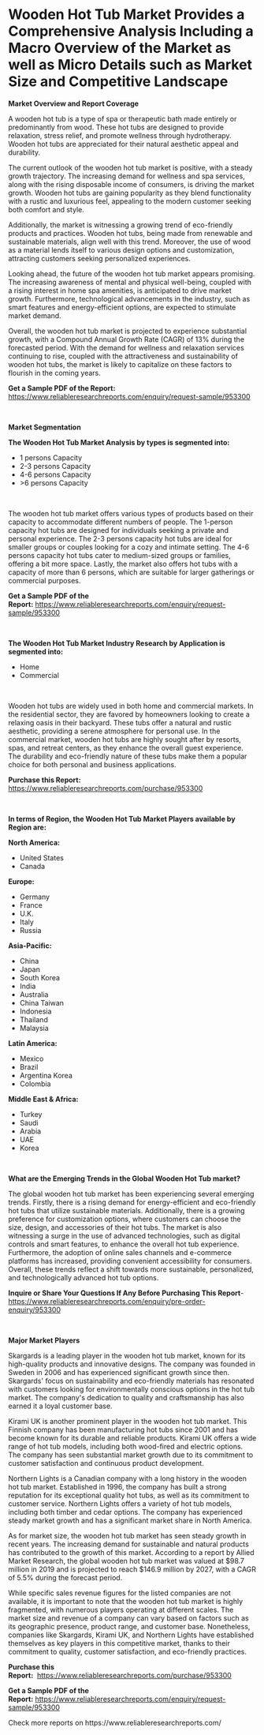<p><h1>Wooden Hot Tub Market Provides a Comprehensive Analysis Including a Macro Overview of the Market as well as Micro Details such as Market Size and Competitive Landscape</h1></p><p><strong>Market Overview and Report Coverage</strong></p>
<p><p>A wooden hot tub is a type of spa or therapeutic bath made entirely or predominantly from wood. These hot tubs are designed to provide relaxation, stress relief, and promote wellness through hydrotherapy. Wooden hot tubs are appreciated for their natural aesthetic appeal and durability.</p><p>The current outlook of the wooden hot tub market is positive, with a steady growth trajectory. The increasing demand for wellness and spa services, along with the rising disposable income of consumers, is driving the market growth. Wooden hot tubs are gaining popularity as they blend functionality with a rustic and luxurious feel, appealing to the modern customer seeking both comfort and style.</p><p>Additionally, the market is witnessing a growing trend of eco-friendly products and practices. Wooden hot tubs, being made from renewable and sustainable materials, align well with this trend. Moreover, the use of wood as a material lends itself to various design options and customization, attracting customers seeking personalized experiences.</p><p>Looking ahead, the future of the wooden hot tub market appears promising. The increasing awareness of mental and physical well-being, coupled with a rising interest in home spa amenities, is anticipated to drive market growth. Furthermore, technological advancements in the industry, such as smart features and energy-efficient options, are expected to stimulate market demand.</p><p>Overall, the wooden hot tub market is projected to experience substantial growth, with a Compound Annual Growth Rate (CAGR) of 13% during the forecasted period. With the demand for wellness and relaxation services continuing to rise, coupled with the attractiveness and sustainability of wooden hot tubs, the market is likely to capitalize on these factors to flourish in the coming years.</p></p>
<p><strong>Get a Sample PDF of the Report:</strong> <a href="https://www.reliableresearchreports.com/enquiry/request-sample/953300">https://www.reliableresearchreports.com/enquiry/request-sample/953300</a></p>
<p>&nbsp;</p>
<p><strong>Market Segmentation</strong></p>
<p><strong>The Wooden Hot Tub Market Analysis by types is segmented into:</strong></p>
<p><ul><li>1 persons Capacity</li><li>2-3 persons Capacity</li><li>4-6 persons Capacity</li><li>>6 persons Capacity</li></ul></p>
<p>&nbsp;</p>
<p><p>The wooden hot tub market offers various types of products based on their capacity to accommodate different numbers of people. The 1-person capacity hot tubs are designed for individuals seeking a private and personal experience. The 2-3 persons capacity hot tubs are ideal for smaller groups or couples looking for a cozy and intimate setting. The 4-6 persons capacity hot tubs cater to medium-sized groups or families, offering a bit more space. Lastly, the market also offers hot tubs with a capacity of more than 6 persons, which are suitable for larger gatherings or commercial purposes.</p></p>
<p><strong>Get a Sample PDF of the Report:</strong>&nbsp;<a href="https://www.reliableresearchreports.com/enquiry/request-sample/953300">https://www.reliableresearchreports.com/enquiry/request-sample/953300</a></p>
<p>&nbsp;</p>
<p><strong>The Wooden Hot Tub Market Industry Research by Application is segmented into:</strong></p>
<p><ul><li>Home</li><li>Commercial</li></ul></p>
<p>&nbsp;</p>
<p><p>Wooden hot tubs are widely used in both home and commercial markets. In the residential sector, they are favored by homeowners looking to create a relaxing oasis in their backyard. These tubs offer a natural and rustic aesthetic, providing a serene atmosphere for personal use. In the commercial market, wooden hot tubs are highly sought after by resorts, spas, and retreat centers, as they enhance the overall guest experience. The durability and eco-friendly nature of these tubs make them a popular choice for both personal and business applications.</p></p>
<p><strong>Purchase this Report:</strong>&nbsp; <a href="https://www.reliableresearchreports.com/purchase/953300">https://www.reliableresearchreports.com/purchase/953300</a></p>
<p>&nbsp;</p>
<p><strong>In terms of Region, the Wooden Hot Tub Market Players available by Region are:</strong></p>
<p>
    <p> <strong> North America: </strong>
        <ul>
            <li>United States</li>
            <li>Canada</li>
        </ul>
        </p> 
    <p> <strong> Europe: </strong>
        <ul>
            <li>Germany</li>
            <li>France</li>
            <li>U.K.</li>
            <li>Italy</li>
            <li>Russia</li>
        </ul>
        </p> 
    <p> <strong> Asia-Pacific: </strong>
        <ul>
            <li>China</li>
            <li>Japan</li>
            <li>South Korea</li>
            <li>India</li>
            <li>Australia</li>
            <li>China Taiwan</li>
            <li>Indonesia</li>
            <li>Thailand</li>
            <li>Malaysia</li>
        </ul>
        </p> 
    <p> <strong> Latin America: </strong>
        <ul>
            <li>Mexico</li>
            <li>Brazil</li>
            <li>Argentina Korea</li>
            <li>Colombia</li>
        </ul>
        </p> 
    <p> <strong> Middle East & Africa: </strong>
        <ul>
            <li>Turkey</li>
            <li>Saudi</li>
            <li>Arabia</li>
            <li>UAE</li>
            <li>Korea</li>
        </ul>
    </p>
    </p>
<p>&nbsp;</p>
<p><strong>What are the Emerging Trends in the Global Wooden Hot Tub market?</strong></p>
<p><p>The global wooden hot tub market has been experiencing several emerging trends. Firstly, there is a rising demand for energy-efficient and eco-friendly hot tubs that utilize sustainable materials. Additionally, there is a growing preference for customization options, where customers can choose the size, design, and accessories of their hot tubs. The market is also witnessing a surge in the use of advanced technologies, such as digital controls and smart features, to enhance the overall hot tub experience. Furthermore, the adoption of online sales channels and e-commerce platforms has increased, providing convenient accessibility for consumers. Overall, these trends reflect a shift towards more sustainable, personalized, and technologically advanced hot tub options.</p></p>
<p><strong>Inquire or Share Your Questions If Any Before Purchasing This Report</strong>- <a href="https://www.reliableresearchreports.com/enquiry/pre-order-enquiry/953300">https://www.reliableresearchreports.com/enquiry/pre-order-enquiry/953300</a></p>
<p>&nbsp;</p>
<p><strong>Major Market Players</strong></p>
<p><p>Skargards is a leading player in the wooden hot tub market, known for its high-quality products and innovative designs. The company was founded in Sweden in 2006 and has experienced significant growth since then. Skargards' focus on sustainability and eco-friendly materials has resonated with customers looking for environmentally conscious options in the hot tub market. The company's dedication to quality and craftsmanship has also earned it a loyal customer base.</p><p>Kirami UK is another prominent player in the wooden hot tub market. This Finnish company has been manufacturing hot tubs since 2001 and has become known for its durable and reliable products. Kirami UK offers a wide range of hot tub models, including both wood-fired and electric options. The company has seen substantial market growth due to its commitment to customer satisfaction and continuous product development.</p><p>Northern Lights is a Canadian company with a long history in the wooden hot tub market. Established in 1996, the company has built a strong reputation for its exceptional quality hot tubs, as well as its commitment to customer service. Northern Lights offers a variety of hot tub models, including both timber and cedar options. The company has experienced steady market growth and has a significant market share in North America.</p><p>As for market size, the wooden hot tub market has seen steady growth in recent years. The increasing demand for sustainable and natural products has contributed to the growth of this market. According to a report by Allied Market Research, the global wooden hot tub market was valued at $98.7 million in 2019 and is projected to reach $146.9 million by 2027, with a CAGR of 5.5% during the forecast period.</p><p>While specific sales revenue figures for the listed companies are not available, it is important to note that the wooden hot tub market is highly fragmented, with numerous players operating at different scales. The market size and revenue of a company can vary based on factors such as its geographic presence, product range, and customer base. Nonetheless, companies like Skargards, Kirami UK, and Northern Lights have established themselves as key players in this competitive market, thanks to their commitment to quality, customer satisfaction, and eco-friendly practices.</p></p>
<p><strong>Purchase this Report:</strong>&nbsp;&nbsp;<a href="https://www.reliableresearchreports.com/purchase/953300">https://www.reliableresearchreports.com/purchase/953300</a></p>
<p></p>
<p><strong>Get a Sample PDF of the Report:</strong>&nbsp;<a href="https://www.reliableresearchreports.com/enquiry/request-sample/953300">https://www.reliableresearchreports.com/enquiry/request-sample/953300</a></p>
<p>Check more reports on https://www.reliableresearchreports.com/</p>